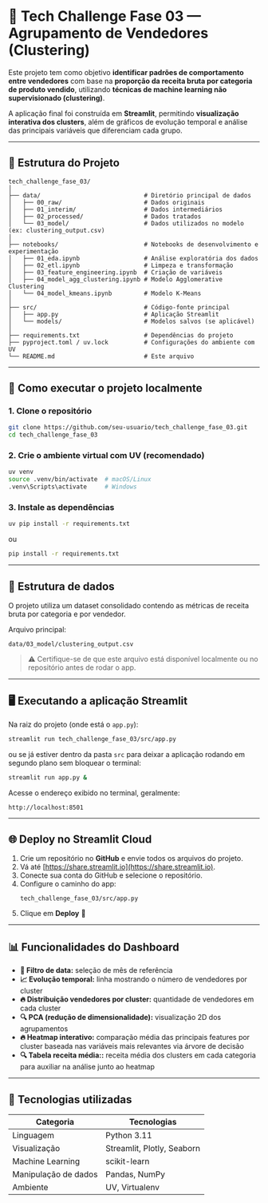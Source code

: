 # 🧠 Tech Challenge Fase 03 — Agrupamento de Vendedores (Clustering)

Este projeto tem como objetivo **identificar padrões de comportamento entre vendedores** com base na **proporção da receita bruta por categoria de produto vendido**, utilizando **técnicas de machine learning não supervisionado (clustering)**.  

A aplicação final foi construída em **Streamlit**, permitindo **visualização interativa dos clusters**, além de gráficos de evolução temporal e análise das principais variáveis que diferenciam cada grupo.

---

## 📂 Estrutura do Projeto

```
tech_challenge_fase_03/
│
├── data/                             # Diretório principal de dados
│   ├── 00_raw/                       # Dados originais
│   ├── 01_interim/                   # Dados intermediários
│   ├── 02_processed/                 # Dados tratados
│   └── 03_model/                     # Dados utilizados no modelo (ex: clustering_output.csv)
│
├── notebooks/                        # Notebooks de desenvolvimento e experimentação
│   ├── 01_eda.ipynb                  # Análise exploratória dos dados
│   ├── 02_etl.ipynb                  # Limpeza e transformação
│   ├── 03_feature_engineering.ipynb  # Criação de variáveis
│   ├── 04_model_agg_clustering.ipynb # Modelo Agglomerative Clustering
│   └── 04_model_kmeans.ipynb         # Modelo K-Means
│
├── src/                              # Código-fonte principal
│   ├── app.py                        # Aplicação Streamlit
│   └── models/                       # Modelos salvos (se aplicável)
│
├── requirements.txt                  # Dependências do projeto
├── pyproject.toml / uv.lock          # Configurações do ambiente com UV
└── README.md                         # Este arquivo
```

---

## 🚀 Como executar o projeto localmente

### 1. Clone o repositório
```bash
git clone https://github.com/seu-usuario/tech_challenge_fase_03.git
cd tech_challenge_fase_03
```

### 2. Crie o ambiente virtual com **UV** (recomendado)
```bash
uv venv
source .venv/bin/activate  # macOS/Linux
.venv\Scripts\activate     # Windows
```

### 3. Instale as dependências
```bash
uv pip install -r requirements.txt
```
ou
```bash
pip install -r requirements.txt
```

---

## 🧩 Estrutura de dados

O projeto utiliza um dataset consolidado contendo as métricas de receita bruta por categoria e por vendedor.

Arquivo principal:
```
data/03_model/clustering_output.csv
```

> ⚠️ Certifique-se de que este arquivo está disponível localmente ou no repositório antes de rodar o app.

---

## 🖥️ Executando a aplicação Streamlit

Na raiz do projeto (onde está o `app.py`):

```bash
streamlit run tech_challenge_fase_03/src/app.py
```
ou se já estiver dentro da pasta `src` para deixar a aplicação rodando em segundo plano sem bloquear o terminal:
```bash
streamlit run app.py &
```

Acesse o endereço exibido no terminal, geralmente:
```
http://localhost:8501
```

---

## 🌐 Deploy no Streamlit Cloud

1. Crie um repositório no **GitHub** e envie todos os arquivos do projeto.
2. Vá até [https://share.streamlit.io](https://share.streamlit.io).
3. Conecte sua conta do GitHub e selecione o repositório.
4. Configure o caminho do app:
   ```
   tech_challenge_fase_03/src/app.py
   ```
5. Clique em **Deploy** 🚀

---

## 📊 Funcionalidades do Dashboard

- **📆 Filtro de data:** seleção de mês de referência  
- **📈 Evolução temporal:** linha mostrando o número de vendedores por cluster  
- **🔥 Distribuição vendedores por cluster:** quantidade de vendedores em cada cluster
- **🔍 PCA (redução de dimensionalidade):** visualização 2D dos agrupamentos  
- **🔥 Heatmap interativo:** comparação média das principais features por cluster baseada nas variáveis mais relevantes via árvore de decisão  
- **🔍 Tabela receita média::** receita média dos clusters em cada categoria para auxiliar na análise junto ao heatmap
---

## 🧠 Tecnologias utilizadas

| Categoria | Tecnologias |
|------------|--------------|
| Linguagem | Python 3.11 |
| Visualização | Streamlit, Plotly, Seaborn |
| Machine Learning | scikit-learn |
| Manipulação de dados | Pandas, NumPy |
| Ambiente | UV, Virtualenv |